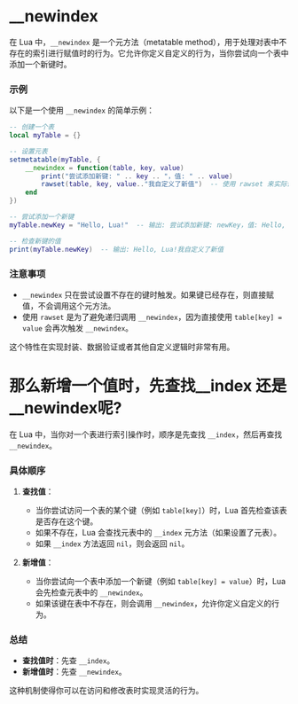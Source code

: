 # __newindex

在 Lua 中，`__newindex` 是一个元方法（metatable method），用于处理对表中不存在的索引进行赋值时的行为。它允许你定义自定义的行为，当你尝试向一个表中添加一个新键时。

### 示例

以下是一个使用 `__newindex` 的简单示例：

```lua
-- 创建一个表
local myTable = {}

-- 设置元表
setmetatable(myTable, {
    __newindex = function(table, key, value)
        print("尝试添加新键: " .. key .. "，值: " .. value)
        rawset(table, key, value.."我自定义了新值")  -- 使用 rawset 来实际设置值
    end
})

-- 尝试添加一个新键
myTable.newKey = "Hello, Lua!"  -- 输出: 尝试添加新键: newKey，值: Hello, Lua!

-- 检查新键的值
print(myTable.newKey)  -- 输出: Hello, Lua!我自定义了新值
```

### 注意事项

- `__newindex` 只在尝试设置不存在的键时触发。如果键已经存在，则直接赋值，不会调用这个元方法。
- 使用 `rawset` 是为了避免递归调用 `__newindex`，因为直接使用 `table[key] = value` 会再次触发 `__newindex`。

这个特性在实现封装、数据验证或者其他自定义逻辑时非常有用。

# 那么新增一个值时，先查找__index 还是__newindex呢?
在 Lua 中，当你对一个表进行索引操作时，顺序是先查找 `__index`，然后再查找 `__newindex`。

### 具体顺序

1. **查找值**：
   - 当你尝试访问一个表的某个键（例如 `table[key]`）时，Lua 首先检查该表是否存在这个键。
   - 如果不存在，Lua 会查找元表中的 `__index` 元方法（如果设置了元表）。
   - 如果 `__index` 方法返回 `nil`，则会返回 `nil`。

2. **新增值**：
   - 当你尝试向一个表中添加一个新键（例如 `table[key] = value`）时，Lua 会先检查元表中的 `__newindex`。
   - 如果该键在表中不存在，则会调用 `__newindex`，允许你定义自定义的行为。

### 总结

- **查找值时**：先查 `__index`。
- **新增值时**：先查 `__newindex`。

这种机制使得你可以在访问和修改表时实现灵活的行为。




